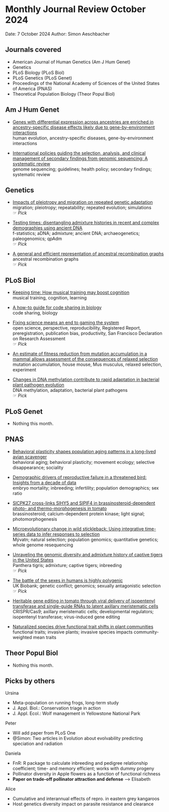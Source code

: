 # Monthly Journal Review October 2024

Date: 7 October 2024
Author: Simon Aeschbacher


## Journals covered
- American Journal of Human Genetics (Am J Hum Genet)
- Genetics
- PLoS Biology (PLoS Biol)
- PLoS Genetics (PLoS Genet)
- Proceedings of the National Academy of Sciences of the United States of America (PNAS)
- Theoretical Population Biology (Theor Popul Biol)

## Am J Hum Genet
- [Genes with differential expression across ancestries are enriched in ancestry-specific disease effects likely due to gene-by-environment interactions](https://doi.org/10.1016/j.ajhg.2024.07.021)  
  human evolution, ancestry-specific diseases, gene-by-environment interactions  
  

- [International policies guiding the selection, analysis, and clinical management of secondary findings from genomic sequencing: A systematic review](https://doi.org/10.1016/j.ajhg.2024.08.012)  
  genome sequencing; guidelines; health policy; secondary findings; systematic review  


## Genetics
- [Impacts of pleiotropy and migration on repeated genetic adaptation](https://doi.org/10.1093/genetics/iyae111)  
  migration; pleiotropy; repeatability; repeated evolution; simulations  
 &#x261E; *Pick*  

- [Testing times: disentangling admixture histories in recent and complex demographies using ancient DNA](https://doi.org/10.1093/genetics/iyae110)  
  f-statistics; aDNA; admixture; ancient DNA; archaeogenetics; paleogenomics; qpAdm  
 &#x261E; *Pick*  

- [A general and efficient representation of ancestral recombination graphs](https://doi.org/10.1093/genetics/iyae100)  
  ancestral recombination graphs  
 &#x261E; *Pick*    

## PLoS Biol
- [Keeping time: How musical training may boost cognition](https://doi.org/10.1371/journal.pbio.3002810)  
  musical training, cognition, learning  
  

- [A how-to guide for code sharing in biology](https://doi.org/10.1371/journal.pbio.3002815)  
  code sharing, biology  
  

- [Fixing science means an end to gaming the system](https://doi.org/10.1371/journal.pbio.3002816)  
  open science, perspective, reproducibility, Registered Report, preregistration, publication bias, productivity, San Francisco Declaration on Research Assessment  
 &#x261E; *Pick*  

- [An estimate of fitness reduction from mutation accumulation in a mammal allows assessment of the consequences of relaxed selection](https://doi.org/10.1371/journal.pbio.3002795)  
  mutation accumulation, house mouse, Mus musculus, relaxed selection, experiment  
  

- [Changes in DNA methylation contribute to rapid adaptation in bacterial plant pathogen evolution](https://doi.org/10.1371/journal.pbio.3002792)  
  DNA methylation, adaptation, bacterial plant pathogens  
 &#x261E; *Pick*   

## PLoS Genet
- Nothing this month. 
  
## PNAS
- [Behavioral plasticity shapes population aging patterns in a long-lived avian scavenger](https://doi.org/10.1073/pnas.2407298121)  
  behavioral aging; behavioral plasticity; movement ecology; selective disappearance; sociality  
  

- [Demographic drivers of reproductive failure in a threatened bird: Insights from a decade of data](https://doi.org/10.1073/pnas.2319104121)  
  embryo mortality; inbreeding; infertility; population demographics; sex ratio  
  

- [SlCPK27 cross-links SlHY5 and SlPIF4 in brassinosteroid-dependent photo- and thermo-morphogenesis in tomato](https://doi.org/10.1073/pnas.2403040121)  
  brassinosteroid; calcium-dependent protein kinase; light signal; photomorphogenesis  
  

- [Microevolutionary change in wild stickleback: Using integrative time-series data to infer responses to selection](https://doi.org/10.1073/pnas.2410324121)  
  Mývatn; natural selection; population genomics; quantitative genetics; whole genome resequencing  
  

- [Unraveling the genomic diversity and admixture history of captive tigers in the United States](https://doi.org/10.1073/pnas.2402924121)  
  Panthera tigris; admixture; captive tigers; inbreeding  
 &#x261E; *Pick*  

- [The battle of the sexes in humans is highly polygenic](https://doi.org/10.1073/pnas.2412315121)  
  UK Biobank; genetic conflict; genomics; sexually antagonistic selection  
 &#x261E; *Pick*  

- [Heritable gene editing in tomato through viral delivery of isopentenyl transferase and single-guide RNAs to latent axillary meristematic cells](https://doi.org/10.1073/pnas.2406486121)  
  CRISPR/Cas9; axillary meristematic cells; developmental regulators; isopentenyl transferase; virus-induced gene editing  
  

- [Naturalized species drive functional trait shifts in plant communities](https://doi.org/10.1073/pnas.2403120121)  
  functional traits; invasive plants; invasive species impacts community-weighted mean traits   
  

## Theor Popul Biol
- Nothing this month.


## Picks by others

Ursina
- Meta-population on running frogs, long-term study
- J. Appl. Biol.: Conservation triage in action
- J. Appl. Ecol.: Wolf management in Yellowstone National Park

Peter
- Will add paper from PLoS One
- @Simon: Two articles in Evolution about evolvability predicting speciation and radiation

Daniela
- FnR: R package to calculate inbreeding and pedigree relationship coefficient; time- and memory efficient; works with dummy progeny
- Pollinator diversity in Apple flowers as a function of functional richness
- **Paper on trade-off pollinator attraction and defense** --> Elisabeth

Alice
- Cumulative and interannual effects of repro. in eastern grey kangaroos
- Host genetics diversity impact on parasite resistance and clearance
